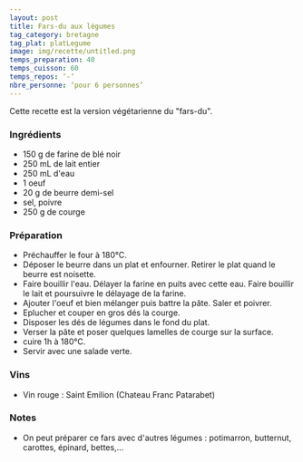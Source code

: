 ```yaml
---
layout: post
title: Fars-du aux légumes
tag_category: bretagne
tag_plat: platLegume
image: img/recette/untitled.png
temps_preparation: 40
temps_cuisson: 60
temps_repos: ‘-‘
nbre_personne: ‘pour 6 personnes’
---
```


Cette recette est la version végétarienne du "fars-du".

### Ingrédients
* 150 g de farine de blé noir
* 250 mL de lait entier
* 250 mL d'eau
* 1 oeuf
* 20 g de beurre demi-sel
* sel, poivre
* 250 g de courge

### Préparation
* Préchauffer le four à 180°C.
* Déposer le beurre dans un plat et enfourner. Retirer le plat quand le beurre est noisette.
* Faire bouillir l'eau. Délayer la farine en puits avec cette eau. Faire bouillir le lait et poursuivre le délayage de la farine.
* Ajouter l'oeuf et bien mélanger puis battre la pâte. Saler et poivrer.
* Eplucher et couper en gros dés la courge.
* Disposer les dés de légumes dans le fond du plat.
* Verser la pâte et poser quelques lamelles de courge sur la surface.
* cuire 1h à 180°C.
* Servir avec une salade verte.

### Vins
* Vin rouge : Saint Emilion (Chateau Franc Patarabet)

### Notes
* On peut préparer ce fars avec d'autres légumes : potimarron, butternut, carottes, épinard, bettes,...
